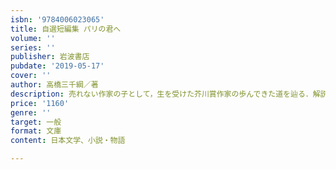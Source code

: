 ```yaml
---
isbn: '9784006023065'
title: 自選短編集 パリの君へ
volume: ''
series: ''
publisher: 岩波書店
pubdate: '2019-05-17'
cover: ''
author: 高橋三千綱／著
description: 売れない作家の子として，生を受けた芥川賞作家の歩んできた道を辿る．解説，唯川恵．
price: '1160'
genre: ''
target: 一般
format: 文庫
content: 日本文学、小説・物語

---
```


